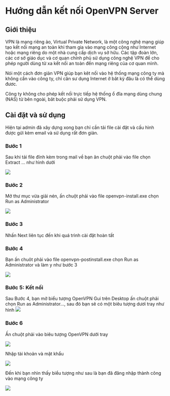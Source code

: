 # Hướng dẫn kết nối OpenVPN Server

## Giới thiệu
VPN là mạng riêng ảo, Virtual Private Network, là một công nghệ mạng giúp tạo kết nối mạng an toàn khi tham gia vào mạng công cộng như Internet hoặc mạng riêng do một nhà cung cấp dịch vụ sở hữu. Các tập đoàn lớn, các cơ sở giáo dục và cơ quan chính phủ sử dụng công nghệ VPN để cho phép người dùng từ xa kết nối an toàn đến mạng riêng của cơ quan mình.

Nói một cách đơn giản VPN giúp bạn kêt nối vào hệ thống mạng công ty mà không cần vào công ty, chỉ cân sư dụng Internet ở bât kỳ đâu là có thể dùng đươc.

Công ty không cho phép kết nối trực tiếp hệ thống ổ đĩa mạng dùng chung (NAS) từ bên ngoài, băt buộc phải sử dụng VPN.

## Cài đặt và sử dụng

Hiện tại admin đã xây dựng xong bạn chỉ cần tải file cài đặt và cấu hình được gửi kèm email và sử dụng rất đơn giản.

### Bước 1

Sau khi tải file đính kèm trong mail về bạn ân chuột phải vào file chọn Extract ... như hình dưới

![](https://i.imgur.com/CRLqQ2K.jpg)

### Bước 2

Mở thư mục vừa giải nén, ấn chuột phải vào file openvpn-install.exe chọn Run as Administrator

![](https://i.imgur.com/ns1JtFC.jpg)

### Bước 3

Nhấn Next liên tục đến khi quá trình cài đặt hoàn tất

### Bước 4

Bạn ấn chuôt phải vào file openvpn-postinstall.exe chọn Run as Administrator và làm y như bước 3

![](https://i.imgur.com/NFZfKBm.jpg)

### Bước 5: Kết nối 

Sau Bước 4, bạn mở biểu tượng OpenVPN Gui trên Desktop ấn chuột phải chọn Run as Administrator..., sau đó bạn sẽ có một biêu tượng dươi tray như hình
![](https://i.imgur.com/SA8srKE.jpg)

### Bước 6
Ấn chuột phải vào biêu tượng OpenVPN dưới tray 

![](https://i.imgur.com/GWm2LlS.jpg)

Nhập tài khoản và mật khẩu

![](https://i.imgur.com/HHwvhL6.jpg)

Đến khi bạn nhìn thấy biểu tượng như sau là bạn đã đăng nhập thành công vào mạng công ty

![](https://i.imgur.com/mnsOn8r.jpg)

